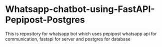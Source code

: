 # Whatsapp-chatbot-using-FastAPI-Pepipost-Postgres
This is repository for whatsapp bot which uses pepipost whatsapp api for communication, fastapi for server and postgres for database
